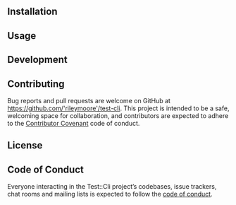 
## Installation



## Usage



## Development


## Contributing

Bug reports and pull requests are welcome on GitHub at https://github.com/'rileymoore'/test-cli. This project is intended to be a safe, welcoming space for collaboration, and contributors are expected to adhere to the [Contributor Covenant](http://contributor-covenant.org) code of conduct.

## License


## Code of Conduct

Everyone interacting in the Test::Cli project’s codebases, issue trackers, chat rooms and mailing lists is expected to follow the [code of conduct](https://github.com/'rileymoore'/test-cli/blob/master/CODE_OF_CONDUCT.md).
